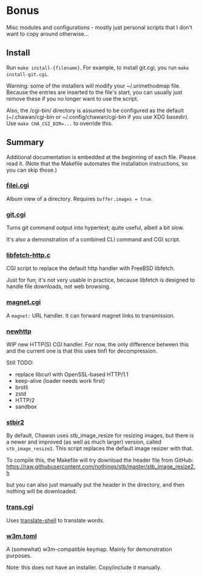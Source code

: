 # Bonus

Misc modules and configurations - mostly just personal scripts that I
don't want to copy around otherwise...

## Install

Run `make install-{filename}`. For example, to install git.cgi, you run
`make install-git.cgi`.

Warning: some of the installers will modify your ~/.urimethodmap file.
Because the entries are inserted to the file's start, you can usually
just remove these if you no longer want to use the script.

Also, the /cgi-bin/ directory is assumed to be configured as the default
(~/.chawan/cgi-bin or ~/.config/chawan/cgi-bin if you use XDG basedir).
Use `make CHA_CGI_DIR=...` to override this.

## Summary

Additional documentation is embedded at the beginning of each file.
Please read it. (Note that the Makefile automates the installation
instructions, so you can skip those.)

### [filei.cgi](filei.cgi)

Album view of a directory. Requires `buffer.images = true`.

### [git.cgi](git.cgi)

Turns git command output into hypertext; quite useful, albeit a bit
slow.

It's also a demonstration of a combined CLI command and CGI script.

### [libfetch-http.c](libfetch-http.c)

CGI script to replace the default http handler with FreeBSD libfetch.

Just for fun; it's not very usable in practice, because libfetch is
designed to handle file downloads, not web browsing.

### [magnet.cgi](magnet.cgi)

A `magnet:` URL handler. It can forward magnet links to transmission.

### [newhttp](newhttp/)

WIP new HTTP(S) CGI handler.  For now, the only difference between
this and the current one is that this uses tinfl for decompression.

Still TODO:

* replace libcurl with OpenSSL-based HTTP/1.1
* keep-alive (loader needs work first)
* brotli
* zstd
* HTTP/2
* sandbox

### [stbir2](stbir2/)

By default, Chawan uses stb_image_resize for resizing images, but there
is a newer and improved (as well as much larger) version, called
`stb_image_resize2`. This script replaces the default image resizer
with that.

To compile this, the Makefile will try download the header file from
GitHub: <https://raw.githubusercontent.com/nothings/stb/master/stb_image_resize2.h>

but you can also just manually put the header in the directory, and then
nothing will be downloaded.

### [trans.cgi](trans.cgi)

Uses [translate-shell](https://github.com/soimort/translate-shell) to
translate words.

### [w3m.toml](w3m.toml)

A (somewhat) w3m-compatible keymap. Mainly for demonstration purposes.

Note: this does not have an installer. Copy/include it manually.

